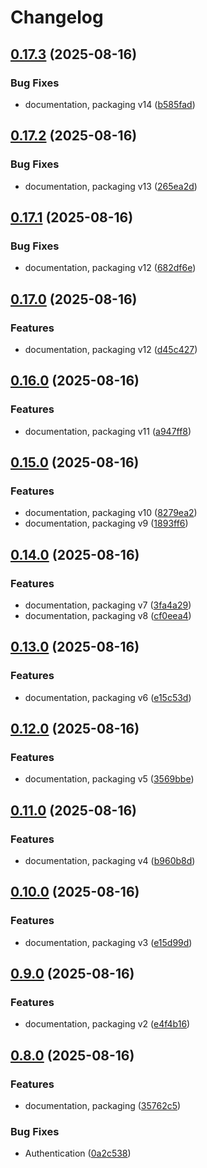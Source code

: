 # Changelog

## [0.17.3](https://github.com/Makr91/BoxVault/compare/v0.17.2...v0.17.3) (2025-08-16)


### Bug Fixes

* documentation, packaging v14 ([b585fad](https://github.com/Makr91/BoxVault/commit/b585fad3599133194362f47aee81a86eed6ed440))

## [0.17.2](https://github.com/Makr91/BoxVault/compare/v0.17.1...v0.17.2) (2025-08-16)


### Bug Fixes

* documentation, packaging v13 ([265ea2d](https://github.com/Makr91/BoxVault/commit/265ea2d40633c01e73e3467ab3d3acd5bba9eae7))

## [0.17.1](https://github.com/Makr91/BoxVault/compare/v0.17.0...v0.17.1) (2025-08-16)


### Bug Fixes

* documentation, packaging v12 ([682df6e](https://github.com/Makr91/BoxVault/commit/682df6efb765ec7e939065c0d72a8da0f8a92464))

## [0.17.0](https://github.com/Makr91/BoxVault/compare/v0.16.0...v0.17.0) (2025-08-16)


### Features

* documentation, packaging v12 ([d45c427](https://github.com/Makr91/BoxVault/commit/d45c427b667d34a43d1b17916cf55064957eae50))

## [0.16.0](https://github.com/Makr91/BoxVault/compare/v0.15.0...v0.16.0) (2025-08-16)


### Features

* documentation, packaging v11 ([a947ff8](https://github.com/Makr91/BoxVault/commit/a947ff8b29b7b5e39cb8bea1eea85f3026a6898e))

## [0.15.0](https://github.com/Makr91/BoxVault/compare/v0.14.0...v0.15.0) (2025-08-16)


### Features

* documentation, packaging v10 ([8279ea2](https://github.com/Makr91/BoxVault/commit/8279ea2728b3fd67bd92854ba5cdb85be1ebb68f))
* documentation, packaging v9 ([1893ff6](https://github.com/Makr91/BoxVault/commit/1893ff6ff1221df5b08150c6f2bb6d9500a8d53d))

## [0.14.0](https://github.com/Makr91/BoxVault/compare/v0.13.0...v0.14.0) (2025-08-16)


### Features

* documentation, packaging v7 ([3fa4a29](https://github.com/Makr91/BoxVault/commit/3fa4a290ae206be45aed171cc32350bc8b293677))
* documentation, packaging v8 ([cf0eea4](https://github.com/Makr91/BoxVault/commit/cf0eea45e3425fad406f8a3b6c5df4bacc1c7aa3))

## [0.13.0](https://github.com/Makr91/BoxVault/compare/v0.12.0...v0.13.0) (2025-08-16)


### Features

* documentation, packaging v6 ([e15c53d](https://github.com/Makr91/BoxVault/commit/e15c53d7fe6e62f7569db4ff49ead52526a540b9))

## [0.12.0](https://github.com/Makr91/BoxVault/compare/v0.11.0...v0.12.0) (2025-08-16)


### Features

* documentation, packaging v5 ([3569bbe](https://github.com/Makr91/BoxVault/commit/3569bbe022e522251ce81c72f53766b4c0331aef))

## [0.11.0](https://github.com/Makr91/BoxVault/compare/v0.10.0...v0.11.0) (2025-08-16)


### Features

* documentation, packaging v4 ([b960b8d](https://github.com/Makr91/BoxVault/commit/b960b8d4a0de60183c33ca050273c9b78c16cf39))

## [0.10.0](https://github.com/Makr91/BoxVault/compare/v0.9.0...v0.10.0) (2025-08-16)


### Features

* documentation, packaging v3 ([e15d99d](https://github.com/Makr91/BoxVault/commit/e15d99d376101e8f4bced2fc58ae7ce86cf13dff))

## [0.9.0](https://github.com/Makr91/BoxVault/compare/v0.8.0...v0.9.0) (2025-08-16)


### Features

* documentation, packaging v2 ([e4f4b16](https://github.com/Makr91/BoxVault/commit/e4f4b163ec1d91fb77b17140a254e0d47395a856))

## [0.8.0](https://github.com/Makr91/BoxVault/compare/v0.7.2...v0.8.0) (2025-08-16)


### Features

* documentation, packaging ([35762c5](https://github.com/Makr91/BoxVault/commit/35762c5b285b40d2cee9934fbab028924e0cd098))


### Bug Fixes

* Authentication ([0a2c538](https://github.com/Makr91/BoxVault/commit/0a2c5388025590fdf0f202260f6fea4b99e5bf78))
